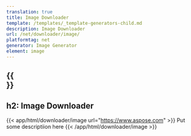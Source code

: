 ```yaml
---
translation: true
title: Image Downloader
template: /templates/_template-generators-child.md
description: Image Downloader
url: /net/downloader/image/
platformtag: net
generator: Image Generator
element: image
---
```


{{<section overview>}}
---
h2: Image Downloader
---


{{< app/html/downloader/image url="https://www.aspose.com" >}}
Put some descriptiion here
{{< /app/html/downloader/image >}}